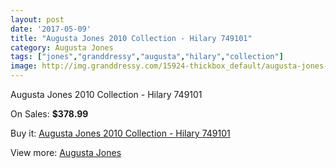 ```yaml
---
layout: post
date: '2017-05-09'
title: "Augusta Jones 2010 Collection - Hilary 749101"
category: Augusta Jones
tags: ["jones","granddressy","augusta","hilary","collection"]
image: http://img.granddressy.com/15924-thickbox_default/augusta-jones-2010-collection-hilary-749101.jpg
---
```

Augusta Jones 2010 Collection - Hilary 749101

On Sales: **$378.99**
<a href="https://www.granddressy.com/en/augusta-jones/14951-augusta-jones-2010-collection-hilary-749101.html"><amp-img layout="responsive" width="600" height="600" src="//img.granddressy.com/15924-thickbox_default/augusta-jones-2010-collection-hilary-749101.jpg" alt="Augusta Jones 2010 Collection - Hilary 749101 0" /></a>

Buy it: [Augusta Jones 2010 Collection - Hilary 749101](https://www.granddressy.com/en/augusta-jones/14951-augusta-jones-2010-collection-hilary-749101.html "Augusta Jones 2010 Collection - Hilary 749101")

View more: [Augusta Jones](https://www.granddressy.com/en/226-augusta-jones "Augusta Jones")